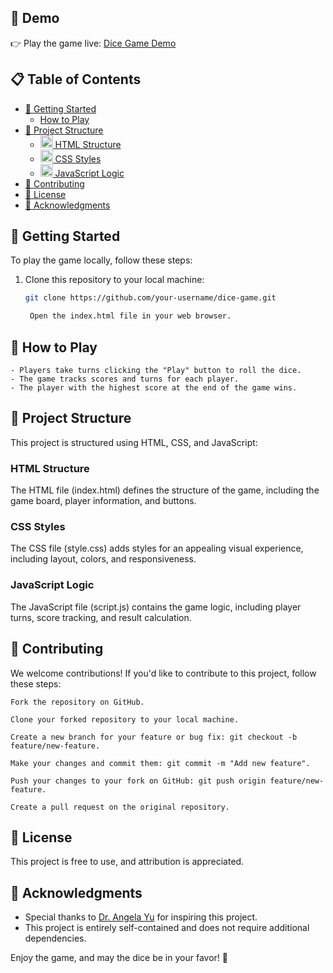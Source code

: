 ## 🚀 Demo

👉 Play the game live: [Dice Game Demo](https://emalgari.github.io/dice-game/)

## 📋 Table of Contents

- [🔧 Getting Started](#-getting-started)
  - [How to Play](#-how-to-play)
- [📁 Project Structure](#-project-structure)
  - [<img src="https://img.icons8.com/color/48/000000/html-5--v1.png" alt="HTML Logo" width="20"/>
HTML Structure](#html-structure)
  - [<img src="https://img.icons8.com/color/48/000000/css3.png" alt="CSS Logo" width="20"/>
CSS Styles](#css-styles)
  - [<img src="https://img.icons8.com/color/48/000000/javascript--v1.png" alt="JavaScript Logo" width="20"/>
JavaScript Logic](#javascript-logic)
- [🤝 Contributing](#-contributing)
- [📄 License](#-license)
- [🙏 Acknowledgments](#-acknowledgments)

## 🔧 Getting Started

To play the game locally, follow these steps:

1. Clone this repository to your local machine:

   ```bash
   git clone https://github.com/your-username/dice-game.git

    Open the index.html file in your web browser.

## 🎲 How to Play

    - Players take turns clicking the "Play" button to roll the dice.
    - The game tracks scores and turns for each player.
    - The player with the highest score at the end of the game wins.

## 📁 Project Structure

This project is structured using HTML, CSS, and JavaScript:
### HTML Structure

The HTML file (index.html) defines the structure of the game, including the game board, player information, and buttons.
### CSS Styles

The CSS file (style.css) adds styles for an appealing visual experience, including layout, colors, and responsiveness.
### JavaScript Logic

The JavaScript file (script.js) contains the game logic, including player turns, score tracking, and result calculation.
## 🤝 Contributing

We welcome contributions! If you'd like to contribute to this project, follow these steps:

    Fork the repository on GitHub.

    Clone your forked repository to your local machine.

    Create a new branch for your feature or bug fix: git checkout -b feature/new-feature.

    Make your changes and commit them: git commit -m "Add new feature".

    Push your changes to your fork on GitHub: git push origin feature/new-feature.

    Create a pull request on the original repository.

## 📄 License

This project is free to use, and attribution is appreciated.
## 🙏 Acknowledgments

- Special thanks to [Dr. Angela Yu](https://www.udemy.com/user/4b4368a3-b5c8-4529-aa65-2056ec31f37e/) for inspiring this project.
- This project is entirely self-contained and does not require additional dependencies.

Enjoy the game, and may the dice be in your favor! 🎉
